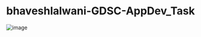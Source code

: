 # bhaveshlalwani-GDSC-AppDev_Task

![image](https://github.com/bhavesh-lalwani/bhaveshlalwani-GDSC-AppDev_Task/assets/143962904/e17f304c-48d5-4043-afad-a0cc7fc534b4)
